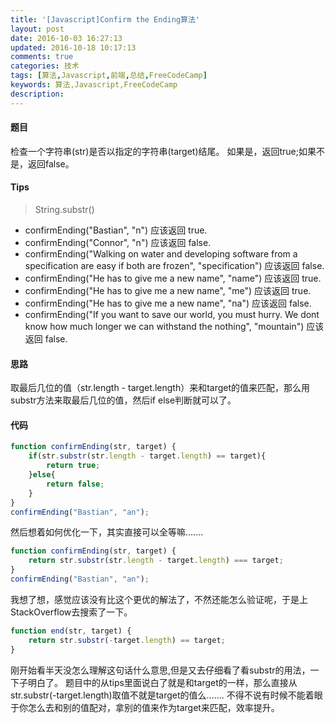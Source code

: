 ```yaml
---
title: '[Javascript]Confirm the Ending算法'
layout: post
date: 2016-10-03 16:27:13
updated: 2016-10-18 10:17:13
comments: true
categories: 技术
tags: [算法,Javascript,前端,总结,FreeCodeCamp]
keywords: 算法,Javascript,FreeCodeCamp
description: 
---
```



#### 题目
检查一个字符串(str)是否以指定的字符串(target)结尾。
如果是，返回true;如果不是，返回false。

#### Tips
>String.substr()
- confirmEnding("Bastian", "n") 应该返回 true.
- confirmEnding("Connor", "n") 应该返回 false.
- confirmEnding("Walking on water and developing software from a specification are easy if both are frozen", "specification") 应该返回 false.
- confirmEnding("He has to give me a new name", "name") 应该返回 true.
- confirmEnding("He has to give me a new name", "me") 应该返回 true.
- confirmEnding("He has to give me a new name", "na") 应该返回 false.
- confirmEnding("If you want to save our world, you must hurry. We dont know how much longer we can withstand the nothing", "mountain") 应该返回 false.

#### 思路
取最后几位的值（str.length - target.length）来和target的值来匹配，那么用substr方法来取最后几位的值，然后if else判断就可以了。 

#### 代码
```javascript
function confirmEnding(str, target) {
	if(str.substr(str.length - target.length) == target){
		return true;
	}else{
		return false;
    }
}
confirmEnding("Bastian", "an");
```
然后想着如何优化一下，其实直接可以全等嘛.......

```javascript
function confirmEnding(str, target) {
	return str.substr(str.length - target.length) === target;
}
confirmEnding("Bastian", "an");
```
我想了想，感觉应该没有比这个更优的解法了，不然还能怎么验证呢，于是上StackOverflow去搜索了一下。
 
```javascript
function end(str, target) {
	return str.substr(-target.length) == target;
}
```
刚开始看半天没怎么理解这句话什么意思,但是又去仔细看了看substr的用法，一下子明白了。
题目中的从tips里面说白了就是和target的一样，那么直接从str.substr(-target.length)取值不就是target的值么.......
不得不说有时候不能着眼于你怎么去和别的值配对，拿别的值来作为target来匹配，效率提升。